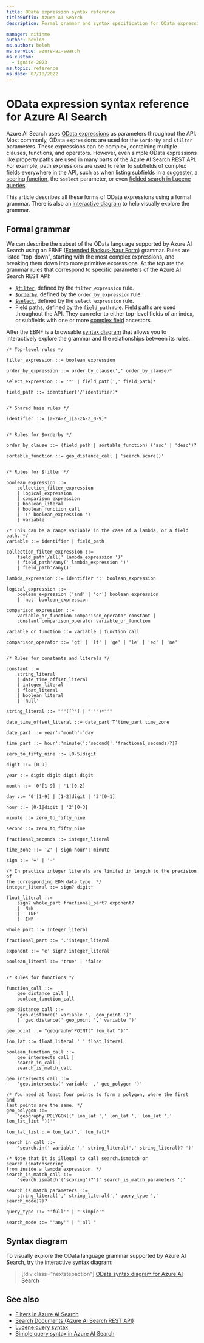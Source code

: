 ```yaml
---
title: OData expression syntax reference
titleSuffix: Azure AI Search
description: Formal grammar and syntax specification for OData expressions in Azure AI Search queries.

manager: nitinme
author: bevloh
ms.author: beloh
ms.service: azure-ai-search
ms.custom:
  - ignite-2023
ms.topic: reference
ms.date: 07/18/2022
---
```

# OData expression syntax reference for Azure AI Search

Azure AI Search uses [OData expressions](https://docs.oasis-open.org/odata/odata/v4.01/odata-v4.01-part2-url-conventions.html) as parameters throughout the API. Most commonly, OData expressions are used for the `$orderby` and `$filter` parameters. These expressions can be complex, containing multiple clauses, functions, and operators. However, even simple OData expressions like property paths are used in many parts of the Azure AI Search REST API. For example, path expressions are used to refer to subfields of complex fields everywhere in the API, such as when listing subfields in a [suggester](index-add-suggesters.md), a [scoring function](index-add-scoring-profiles.md), the `$select` parameter, or even [fielded search in Lucene queries](query-lucene-syntax.md).

This article describes all these forms of OData expressions using a formal grammar. There is also an [interactive diagram](#syntax-diagram) to help visually explore the grammar.

## Formal grammar

We can describe the subset of the OData language supported by Azure AI Search using an EBNF ([Extended Backus-Naur Form](https://en.wikipedia.org/wiki/Extended_Backus–Naur_form)) grammar. Rules are listed "top-down", starting with the most complex expressions, and breaking them down into more primitive expressions. At the top are the grammar rules that correspond to specific parameters of the Azure AI Search REST API:

- [`$filter`](search-query-odata-filter.md), defined by the `filter_expression` rule.
- [`$orderby`](search-query-odata-orderby.md), defined by the `order_by_expression` rule.
- [`$select`](search-query-odata-select.md), defined by the `select_expression` rule.
- Field paths, defined by the `field_path` rule. Field paths are used throughout the API. They can refer to either top-level fields of an index, or subfields with one or more [complex field](search-howto-complex-data-types.md) ancestors.

After the EBNF is a browsable [syntax diagram](https://en.wikipedia.org/wiki/Syntax_diagram) that allows you to interactively explore the grammar and the relationships between its rules.

<!-- Upload this EBNF using https://bottlecaps.de/rr/ui to create a downloadable railroad diagram. -->

```
/* Top-level rules */

filter_expression ::= boolean_expression

order_by_expression ::= order_by_clause(',' order_by_clause)*

select_expression ::= '*' | field_path(',' field_path)*

field_path ::= identifier('/'identifier)*


/* Shared base rules */

identifier ::= [a-zA-Z_][a-zA-Z_0-9]*


/* Rules for $orderby */

order_by_clause ::= (field_path | sortable_function) ('asc' | 'desc')?

sortable_function ::= geo_distance_call | 'search.score()'


/* Rules for $filter */

boolean_expression ::=
    collection_filter_expression
    | logical_expression
    | comparison_expression
    | boolean_literal
    | boolean_function_call
    | '(' boolean_expression ')'
    | variable

/* This can be a range variable in the case of a lambda, or a field path. */
variable ::= identifier | field_path

collection_filter_expression ::=
    field_path'/all(' lambda_expression ')'
    | field_path'/any(' lambda_expression ')'
    | field_path'/any()'

lambda_expression ::= identifier ':' boolean_expression

logical_expression ::=
    boolean_expression ('and' | 'or') boolean_expression
    | 'not' boolean_expression

comparison_expression ::= 
    variable_or_function comparison_operator constant | 
    constant comparison_operator variable_or_function

variable_or_function ::= variable | function_call

comparison_operator ::= 'gt' | 'lt' | 'ge' | 'le' | 'eq' | 'ne'


/* Rules for constants and literals */

constant ::=
    string_literal
    | date_time_offset_literal
    | integer_literal
    | float_literal
    | boolean_literal
    | 'null'

string_literal ::= "'"([^'] | "''")*"'"

date_time_offset_literal ::= date_part'T'time_part time_zone

date_part ::= year'-'month'-'day

time_part ::= hour':'minute(':'second('.'fractional_seconds)?)?

zero_to_fifty_nine ::= [0-5]digit

digit ::= [0-9]

year ::= digit digit digit digit

month ::= '0'[1-9] | '1'[0-2]

day ::= '0'[1-9] | [1-2]digit | '3'[0-1]

hour ::= [0-1]digit | '2'[0-3]

minute ::= zero_to_fifty_nine

second ::= zero_to_fifty_nine

fractional_seconds ::= integer_literal

time_zone ::= 'Z' | sign hour':'minute

sign ::= '+' | '-'

/* In practice integer literals are limited in length to the precision of
the corresponding EDM data type. */
integer_literal ::= sign? digit+

float_literal ::=
    sign? whole_part fractional_part? exponent?
    | 'NaN'
    | '-INF'
    | 'INF'

whole_part ::= integer_literal

fractional_part ::= '.'integer_literal

exponent ::= 'e' sign? integer_literal

boolean_literal ::= 'true' | 'false'


/* Rules for functions */

function_call ::=
    geo_distance_call |
    boolean_function_call

geo_distance_call ::=
    'geo.distance(' variable ',' geo_point ')'
    | 'geo.distance(' geo_point ',' variable ')'

geo_point ::= "geography'POINT(" lon_lat ")'"

lon_lat ::= float_literal ' ' float_literal

boolean_function_call ::=
    geo_intersects_call |
    search_in_call |
    search_is_match_call

geo_intersects_call ::=
    'geo.intersects(' variable ',' geo_polygon ')'

/* You need at least four points to form a polygon, where the first and
last points are the same. */
geo_polygon ::=
    "geography'POLYGON((" lon_lat ',' lon_lat ',' lon_lat ',' lon_lat_list "))'"

lon_lat_list ::= lon_lat(',' lon_lat)*

search_in_call ::=
    'search.in(' variable ',' string_literal(',' string_literal)? ')'

/* Note that it is illegal to call search.ismatch or search.ismatchscoring
from inside a lambda expression. */
search_is_match_call ::=
    'search.ismatch'('scoring')?'(' search_is_match_parameters ')'

search_is_match_parameters ::=
    string_literal(',' string_literal(',' query_type ',' search_mode)?)?

query_type ::= "'full'" | "'simple'"

search_mode ::= "'any'" | "'all'"
```

## Syntax diagram

To visually explore the OData language grammar supported by Azure AI Search, try the interactive syntax diagram:

> [!div class="nextstepaction"]
> [OData syntax diagram for Azure AI Search](https://azuresearch.github.io/odata-syntax-diagram/)

## See also  

- [Filters in Azure AI Search](search-filters.md)
- [Search Documents &#40;Azure AI Search REST API&#41;](/rest/api/searchservice/documents/search-post)
- [Lucene query syntax](query-lucene-syntax.md)
- [Simple query syntax in Azure AI Search](query-simple-syntax.md)
